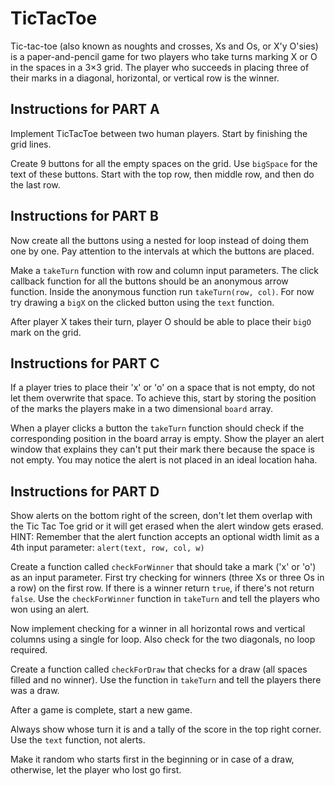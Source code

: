 # TicTacToe

Tic-tac-toe (also known as noughts and crosses, Xs and Os, or X'y O'sies) is a paper-and-pencil game for two players who take turns marking X or O in the spaces in a 3×3 grid. The player who succeeds in placing three of their marks in a diagonal, horizontal, or vertical row is the winner.

## Instructions for PART A

Implement TicTacToe between two human players. Start by finishing the grid lines.

Create 9 buttons for all the empty spaces on the grid. Use `bigSpace` for the text of these buttons. Start with the top row, then middle row, and then do the last row.

## Instructions for PART B

Now create all the buttons using a nested for loop instead of doing them one by one. Pay attention to the intervals at which the buttons are placed.

Make a `takeTurn` function with row and column input parameters. The click callback function for all the buttons should be an anonymous arrow function. Inside the anonymous function run `takeTurn(row, col)`. For now try drawing a `bigX` on the clicked button using the `text` function.

After player X takes their turn, player O should be able to place their `bigO` mark on the grid.

## Instructions for PART C

If a player tries to place their 'x' or 'o' on a space that is not empty, do not let them overwrite that space. To achieve this, start by storing the position of the marks the players make in a two dimensional `board` array.

When a player clicks a button the `takeTurn` function should check if the corresponding position in the board array is empty. Show the player an alert window that explains they can't put their mark there because the space is not empty. You may notice the alert is not placed in an ideal location haha.

## Instructions for PART D

Show alerts on the bottom right of the screen, don't let them overlap with the Tic Tac Toe grid or it will get erased when the alert window gets erased. HINT: Remember that the alert function accepts an optional width limit as a 4th input parameter: `alert(text, row, col, w)`

Create a function called `checkForWinner` that should take a mark ('x' or 'o') as an input parameter. First try checking for winners (three Xs or three Os in a row) on the first row. If there is a winner return `true`, if there's not return `false`. Use the `checkForWinner` function in `takeTurn` and tell the players who won using an alert.

Now implement checking for a winner in all horizontal rows and vertical columns using a single for loop. Also check for the two diagonals, no loop required.

Create a function called `checkForDraw` that checks for a draw (all spaces filled and no winner). Use the function in `takeTurn` and tell the players there was a draw.

After a game is complete, start a new game.

Always show whose turn it is and a tally of the score in the top right corner. Use the `text` function, not alerts.

Make it random who starts first in the beginning or in case of a draw, otherwise, let the player who lost go first.
